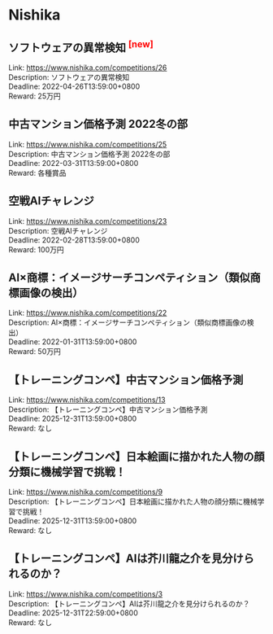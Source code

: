 # Nishika



## ソフトウェアの異常検知 <sup style="color:red">[new]<sup>  

Link: https://www.nishika.com/competitions/26  
Description: ソフトウェアの異常検知  
Deadline: 2022-04-26T13:59:00+0800  
Reward: 25万円  


## 中古マンション価格予測 2022冬の部

Link: https://www.nishika.com/competitions/25  
Description: 中古マンション価格予測 2022冬の部  
Deadline: 2022-03-31T13:59:00+0800  
Reward: 各種賞品  


## 空戦AIチャレンジ

Link: https://www.nishika.com/competitions/23  
Description: 空戦AIチャレンジ  
Deadline: 2022-02-28T13:59:00+0800  
Reward: 100万円  


## AI×商標：イメージサーチコンペティション（類似商標画像の検出）

Link: https://www.nishika.com/competitions/22  
Description: AI×商標：イメージサーチコンペティション（類似商標画像の検出）  
Deadline: 2022-01-31T13:59:00+0800  
Reward: 50万円  


## 【トレーニングコンペ】中古マンション価格予測

Link: https://www.nishika.com/competitions/13  
Description: 【トレーニングコンペ】中古マンション価格予測  
Deadline: 2025-12-31T13:59:00+0800  
Reward: なし  


## 【トレーニングコンペ】日本絵画に描かれた人物の顔分類に機械学習で挑戦！

Link: https://www.nishika.com/competitions/9  
Description: 【トレーニングコンペ】日本絵画に描かれた人物の顔分類に機械学習で挑戦！  
Deadline: 2025-12-31T13:59:00+0800  
Reward: なし  


## 【トレーニングコンペ】AIは芥川龍之介を見分けられるのか？

Link: https://www.nishika.com/competitions/3  
Description: 【トレーニングコンペ】AIは芥川龍之介を見分けられるのか？  
Deadline: 2025-12-31T22:59:00+0800  
Reward: なし  

